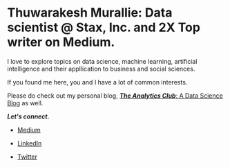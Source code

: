 # Thuwarakesh Murallie: Data scientist @ Stax, Inc. and 2X Top writer on Medium. 

I love to explore topics on data science, machine learning, artificial intelligence and their appllication to business and social sciences. 

If you found me here, you and I have a lot of common interests. 

Please do check out my personal blog, [___The Analytics Club___: A Data Science Blog](https://www.the-analytics.club) as well.

___Let's connect.___

- [Medium](https://thuwarakesh.medium.com/)

- [LinkedIn](https://www.linkedin.com/in/thuwarakesh/)

- [Twitter](https://twitter.com/Thuwarakesh)

<!---
ThuwarakeshM/ThuwarakeshM is a ✨ special ✨ repository because its `README.md` (this file) appears on your GitHub profile.
You can click the Preview link to take a look at your changes.
--->
